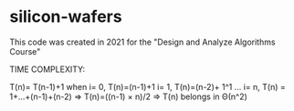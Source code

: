# silicon-wafers
 
This code was created in 2021 for the "Design and Analyze Algorithms Course"

TIME COMPLEXITY:
 
 T(n)= T(n-1)+1
 when
 i= 0, T(n)=(n-1)+1
 i= 1, T(n)=(n-2)+ 1^1
 ...
 i= n, T(n) = 1+...+(n-1)+(n-2)
 => T(n)=((n-1)  × n)/2
 => T(n) belongs in  Θ(n^2)

